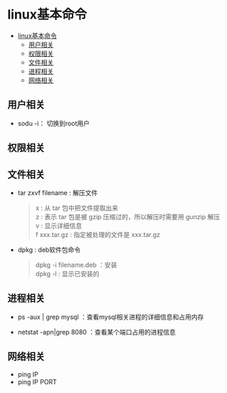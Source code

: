 # linux基本命令

- [linux基本命令](#linux%e5%9f%ba%e6%9c%ac%e5%91%bd%e4%bb%a4)
  - [用户相关](#%e7%94%a8%e6%88%b7%e7%9b%b8%e5%85%b3)
  - [权限相关](#%e6%9d%83%e9%99%90%e7%9b%b8%e5%85%b3)
  - [文件相关](#%e6%96%87%e4%bb%b6%e7%9b%b8%e5%85%b3)
  - [进程相关](#%e8%bf%9b%e7%a8%8b%e7%9b%b8%e5%85%b3)
  - [网络相关](#%e7%bd%91%e7%bb%9c%e7%9b%b8%e5%85%b3)

## 用户相关
- sodu -i： 切换到root用户


## 权限相关


## 文件相关

- tar zxvf  filename : 解压文件

    > x : 从 tar 包中把文件提取出来  
    z : 表示 tar 包是被 gzip 压缩过的，所以解压时需要用 gunzip 解压  
    v : 显示详细信息  
    f xxx.tar.gz : 指定被处理的文件是 xxx.tar.gz 
 
- dpkg : deb软件包命令
    > dpkg -i filename.deb ：安装  
    dpkg -l : 显示已安装的

## 进程相关

-  ps -aux | grep mysql
    ：查看mysql相关进程的详细信息和占用内存

- netstat -apn|grep 8080
    ：查看某个端口占用的进程信息

## 网络相关

- ping IP
- ping IP PORT